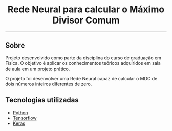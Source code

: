 <h1 align="center">
  Rede Neural para calcular o Máximo Divisor Comum 
</h1>

<hr>

## Sobre

 Projeto desenvolvido como parte da disciplina do curso de graduação em Física. O objetivo é aplicar os conhecimentos teóricos adquiridos em sala de aula em um projeto prático.

 O projeto foi desenvolver uma Rede Neural capaz de calcular o MDC de dois números inteiros diferentes de zero.

## Tecnologias utilizadas

- [Python](https://www.python.org)
- [Tensorflow](https://www.tensorflow.org/?hl=pt-br)
- [Keras](https://keras.io)

